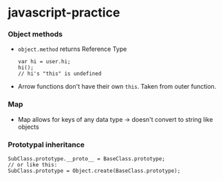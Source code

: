 # javascript-practice

### Object methods
* `object.method` returns Reference Type
    ```
    var hi = user.hi;
    hi();
    // hi's "this" is undefined
    ```
* Arrow functions don't have their own `this`. Taken from outer function.
### Map
* Map allows for keys of any data type -> doesn't convert to string like objects
### Prototypal inheritance
```
SubClass.prototype.__proto__ = BaseClass.prototype;
// or like this:
SubClass.prototype = Object.create(BaseClass.prototype);
```
